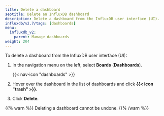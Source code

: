 ```yaml
---
title: Delete a dashboard
seotitle: Delete an InfluxDB dashboard
description: Delete a dashboard from the InfluxDB user interface (UI).
influxdb/v2.7/tags: [dashboards]
menu:
  influxdb_v2:
    parent: Manage dashboards
weight: 204
---
```


To delete a dashboard from the InfluxDB user interface (UI):

1. In the navigation menu on the left, select **Boards** (**Dashboards**).

    {{< nav-icon "dashboards" >}}

2. Hover over the dashboard  in the list of dashboards  and click **{{< icon "trash" >}}**.    
3. Click **Delete**.

{{% warn %}}
Deleting a dashboard cannot be undone.
{{% /warn %}}

